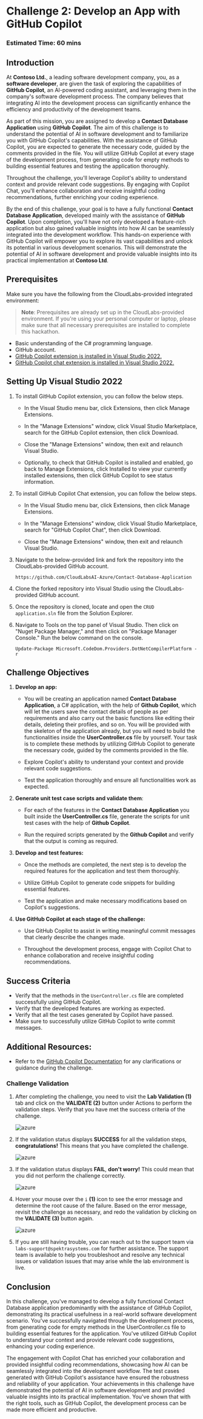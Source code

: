 # Challenge 2: Develop an App with GitHub Copilot

### Estimated Time: 60 mins
  
## Introduction  

At **Contoso Ltd.**, a leading software development company, you, as a **software developer**, are given the task of exploring the capabilities of **GitHub Copilot**, an AI-powered coding assistant, and leveraging them in the company's software development process. The company believes that integrating AI into the development process can significantly enhance the efficiency and productivity of the development teams.

As part of this mission, you are assigned to develop a **Contact Database Application** using **GitHub Copilot**. The aim of this challenge is to understand the potential of AI in software development and to familiarize you with GitHub Copilot's capabilities. With the assistance of GitHub Copilot, you are expected to generate the necessary code, guided by the comments provided in the file. You will utilize GitHub Copilot at every stage of the development process, from generating code for empty methods to building essential features and testing the application thoroughly.

Throughout the challenge, you'll leverage Copilot's ability to understand context and provide relevant code suggestions. By engaging with Copilot Chat, you'll enhance collaboration and receive insightful coding recommendations, further enriching your coding experience.

By the end of this challenge, your goal is to have a fully functional **Contact Database Application**, developed mainly with the assistance of **GitHub Copilot**. Upon completion, you'll have not only developed a feature-rich application but also gained valuable insights into how AI can be seamlessly integrated into the development workflow. This hands-on experience with GitHub Copilot will empower you to explore its vast capabilities and unlock its potential in various development scenarios. This will demonstrate the potential of AI in software development and provide valuable insights into its practical implementation at **Contoso Ltd**.
  
## Prerequisites

Make sure you have the following from the CloudLabs-provided integrated environment:

> **Note**: Prerequisites are already set up in the CloudLabs-provided environment. If you're using your personal computer or laptop, please make sure that all necessary prerequisites are installed to complete this hackathon.

- Basic understanding of the C# programming language.  
- GitHub account.  
- [GitHub Copilot extension is installed in Visual Studio 2022.](https://docs.github.com/en/copilot/using-github-copilot/getting-started-with-github-copilot?tool=visualstudio#installing-the-github-copilot-extension-in-visual-studio)
- [GitHub Copilot chat extension is installed in Visual Studio 2022.](https://docs.github.com/en/copilot/github-copilot-chat/using-github-copilot-chat-in-your-ide#installing-the-github-copilot-chat-extension-in-visual-studio)

## Setting Up Visual Studio 2022

1.  To install GitHub Copilot extension, you can follow the below steps.

      - In the Visual Studio menu bar, click Extensions, then click Manage Extensions.

      - In the "Manage Extensions" window, click Visual Studio Marketplace, search for the GitHub Copilot extension, then click Download.

      - Close the "Manage Extensions" window, then exit and relaunch Visual Studio.

      - Optionally, to check that GitHub Copilot is installed and enabled, go back to Manage Extensions, click Installed to view your currently installed extensions, then click GitHub Copilot to see status information.

2. To install GitHub Copilot Chat extension, you can follow the below steps.

      - In the Visual Studio menu bar, click Extensions, then click Manage Extensions.

      - In the "Manage Extensions" window, click Visual Studio Marketplace, search for "GitHub Copilot Chat", then click Download.

      - Close the "Manage Extensions" window, then exit and relaunch Visual Studio.

3. Navigate to the below-provided link and fork the repository into the CloudLabs-provided GitHub account.

      ```
      https://github.com/CloudLabsAI-Azure/Contact-Database-Application
      ```

4. Clone the forked repository into Visual Studio using the CloudLabs-provided GitHub account.

5. Once the repository is cloned, locate and open the `CRUD application.sln` file from the Solution Explorer.

6. Navigate to Tools on the top panel of Visual Studio. Then click on "Nuget Package Manager," and then click on "Package Manager Console." Run the below command on the console.

      ```
      Update-Package Microsoft.CodeDom.Providers.DotNetCompilerPlatform -r
      ```

## Challenge Objectives  
1. **Develop an app:** 

      - You will be creating an application named **Contact Database Application**, a C# application, with the help of **Github Copilot**, which will let the users save the contact details of people as per requirements and also carry out the basic functions like editing their details, deleting their profiles, and so on. You will be provided with the skeleton of the application already, but you will need to build the functionalities inside the **UserController.cs** file by yourself. Your task is to complete these methods by utilizing GitHub Copilot to generate the necessary code, guided by the comments provided in the file.

      - Explore Copilot's ability to understand your context and provide relevant code suggestions.  

      - Test the application thoroughly and ensure all functionalities work as expected.

   <validation step="daaa3f6f-00f1-437a-8f35-01b59fb2da41" />

   <validation step="c7f107a0-97a2-4442-9cef-b14297fd5b7a" />

1. **Generate unit test case scripts and validate them**:

      - For each of the features in the **Contact Database Application** you built inside the **UserController.cs** file, generate the scripts for unit test cases with the help of **Github Copilot**.

      - Run the required scripts generated by the **Github Copilot** and verify that the output is coming as required.

1. **Develop and test features:** 

      - Once the methods are completed, the next step is to develop the required features for the application and test them thoroughly.

      - Utilize GitHub Copilot to generate code snippets for building essential features.

      - Test the application and make necessary modifications based on Copilot's suggestions.

1. **Use GitHub Copilot at each stage of the challenge:** 

      - Use GitHub Copilot to assist in writing meaningful commit messages that clearly describe the changes made.

      - Throughout the development process, engage with Copilot Chat to enhance collaboration and receive insightful coding recommendations.
  
## Success Criteria  

- Verify that the methods in the `UserController.cs` file are completed successfully using GitHub Copilot.  
- Verify that the developed features are working as expected.  
- Verify that all the test cases generated by Copilot have passed.  
- Make sure to successfully utilize GitHub Copilot to write commit messages.

## Additional Resources:

- Refer to the [GitHub Copilot Documentation](https://github.com/github/copilot-docs) for any clarifications or guidance during the challenge.
  
### Challenge Validation
 
1. After completing the challenge, you need to visit the **Lab Validation (1)** tab and click on the **VALIDATE (2)** button under Actions to perform the validation steps. Verify that you have met the success criteria of the challenge. 
 
    ![azure](../../media/validate01.png)
 
1. If the validation status displays **SUCCESS** for all the validation steps, **congratulations!** This means that you have completed the challenge.
 
     ![azure](../../media/validate02.png)
   
1. If the validation status displays **FAIL**, **don't worry!** This could mean that you did not perform the challenge correctly.
 
     ![azure](../../media/validate03.png)
 
1. Hover your mouse over the `i` **(1)** icon to see the error message and determine the root cause of the failure. Based on the error message, revisit the challenge as necessary, and redo the validation by clicking on the **VALIDATE (3)** button again.
   
     ![azure](../../media/validate04.png)
   
1. If you are still having trouble, you can reach out to the support team via `labs-support@spektrasystems.com` for further assistance. The support team is available to help you troubleshoot and resolve any technical issues or validation issues that may arise while the lab environment is live.

## Conclusion  
In this challenge, you've managed to develop a fully functional Contact Database application predominantly with the assistance of GitHub Copilot, demonstrating its practical usefulness in a real-world software development scenario.
You've successfully navigated through the development process, from generating code for empty methods in the UserController.cs file to building essential features for the application. You've utilized GitHub Copilot to understand your context and provide relevant code suggestions, enhancing your coding experience.

The engagement with Copilot Chat has enriched your collaboration and provided insightful coding recommendations, showcasing how AI can be seamlessly integrated into the development workflow. The test cases generated with GitHub Copilot's assistance have ensured the robustness and reliability of your application. Your achievements in this challenge have demonstrated the potential of AI in software development and provided valuable insights into its practical implementation. You've shown that with the right tools, such as GitHub Copilot, the development process can be made more efficient and productive.
  


